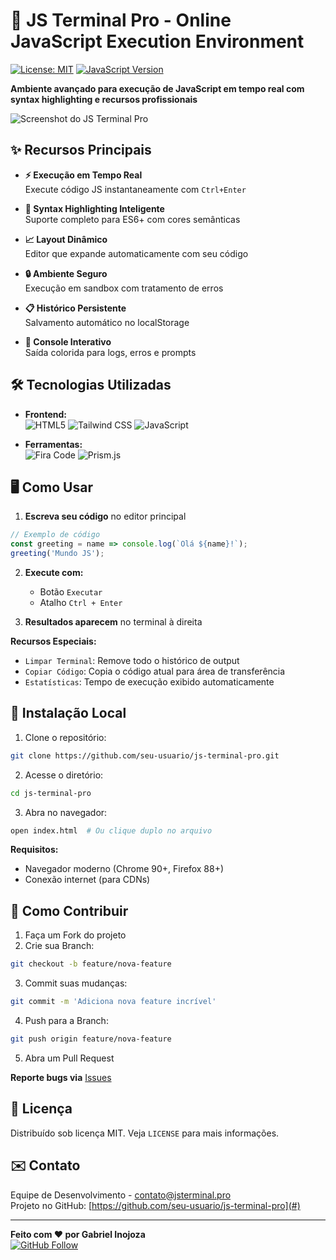 # 🚀 JS Terminal Pro - Online JavaScript Execution Environment

[![License: MIT](https://img.shields.io/badge/License-MIT-blue.svg)](https://opensource.org/licenses/MIT)
[![JavaScript Version](https://img.shields.io/badge/JavaScript-ES6%2B-yellow)](https://developer.mozilla.org/docs/Web/JavaScript)

**Ambiente avançado para execução de JavaScript em tempo real com syntax highlighting e recursos profissionais**


![Screenshot do JS Terminal Pro](screenshot.png) <!-- Adicione uma screenshot -->

## ✨ Recursos Principais

- **⚡ Execução em Tempo Real**  
  Execute código JS instantaneamente com `Ctrl+Enter`
  
- **🎨 Syntax Highlighting Inteligente**  
  Suporte completo para ES6+ com cores semânticas

- **📈 Layout Dinâmico**  
  Editor que expande automaticamente com seu código

- **🔒 Ambiente Seguro**  
  Execução em sandbox com tratamento de erros

- **📋 Histórico Persistente**  
  Salvamento automático no localStorage

- **🚦 Console Interativo**  
  Saída colorida para logs, erros e prompts

## 🛠️ Tecnologias Utilizadas

- **Frontend:**  
  ![HTML5](https://img.shields.io/badge/HTML5-E34F26?style=flat&logo=html5&logoColor=white)
  ![Tailwind CSS](https://img.shields.io/badge/Tailwind_CSS-38B2AC?style=flat&logo=tailwind-css&logoColor=white)
  ![JavaScript](https://img.shields.io/badge/JavaScript-F7DF1E?style=flat&logo=javascript&logoColor=black)

- **Ferramentas:**  
  ![Fira Code](https://img.shields.io/badge/Font-Fira_Code-399ED6)
  ![Prism.js](https://img.shields.io/badge/Syntax_Prism.js-3C4A5F)

## 🖥️ Como Usar

1. **Escreva seu código** no editor principal
```javascript
// Exemplo de código
const greeting = name => console.log(`Olá ${name}!`);
greeting('Mundo JS');
```

2. **Execute com:**
   - Botão `Executar`
   - Atalho `Ctrl + Enter`

3. **Resultados aparecem** no terminal à direita

**Recursos Especiais:**
- `Limpar Terminal`: Remove todo o histórico de output
- `Copiar Código`: Copia o código atual para área de transferência
- `Estatísticas`: Tempo de execução exibido automaticamente

## 🚀 Instalação Local

1. Clone o repositório:
```bash
git clone https://github.com/seu-usuario/js-terminal-pro.git
```

2. Acesse o diretório:
```bash
cd js-terminal-pro
```

3. Abra no navegador:
```bash
open index.html  # Ou clique duplo no arquivo
```

**Requisitos:**  
- Navegador moderno (Chrome 90+, Firefox 88+)
- Conexão internet (para CDNs)

## 🤝 Como Contribuir

1. Faça um Fork do projeto
2. Crie sua Branch:
```bash
git checkout -b feature/nova-feature
```
3. Commit suas mudanças:
```bash
git commit -m 'Adiciona nova feature incrível'
```
4. Push para a Branch:
```bash
git push origin feature/nova-feature
```
5. Abra um Pull Request

**Reporte bugs via** [Issues](https://github.com/inojoza28/terminal/issues)

## 📄 Licença

Distribuído sob licença MIT. Veja `LICENSE` para mais informações.

## ✉️ Contato

Equipe de Desenvolvimento - [contato@jsterminal.pro](#)  
Projeto no GitHub: [https://github.com/seu-usuario/js-terminal-pro](#)

---

**Feito com ❤️ por Gabriel Inojoza**  
[![GitHub Follow](https://img.shields.io/github/followers/inojoza28?style=social)](https://github.com/inojoza28)
```

